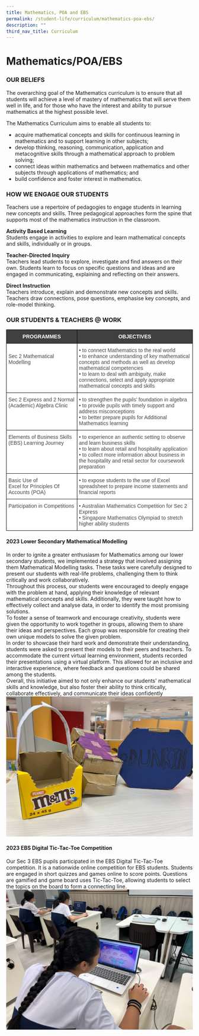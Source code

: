 ```yaml
---
title: Mathematics, POA and EBS
permalink: /student-life/curriculum/mathematics-poa-ebs/
description: ""
third_nav_title: Curriculum
---
```

# Mathematics/POA/EBS

### OUR BELIEFS

The overarching goal of the Mathematics curriculum is to ensure that all students will achieve a level of mastery of mathematics that will serve them well in life, and for those who have the interest and ability to pursue mathematics at the highest possible level.

The Mathematics Curriculum aims to enable all students to:

*   acquire mathematical concepts and skills for continuous learning in mathematics and to support learning in other subjects;
*   develop thinking, reasoning, communication, application and metacognitive skills through a mathematical approach to problem solving;
*   connect ideas within mathematics and between mathematics and other subjects through applications of mathematics; and 
*   build confidence and foster interest in mathematics.
   
### HOW WE ENGAGE OUR STUDENTS

Teachers use a repertoire of pedagogies to engage students in learning new concepts and skills. Three pedagogical approaches form the spine that supports most of the mathematics instruction in the classroom.

**Activity Based Learning**    
Students engage in activities to explore and learn mathematical concepts and skills, individually or in groups.

**Teacher-Directed Inquiry**    
Teachers lead students to explore, investigate and find answers on their own. Students learn to focus on specific questions and ideas and are engaged in communicating, explaining and reflecting on their answers.

**Direct Instruction**   
Teachers introduce, explain and demonstrate new concepts and skills. Teachers draw connections, pose questions, emphasise key concepts, and role-model thinking.&nbsp;

### OUR STUDENTS &amp; TEACHERS @ WORK

<table style="border-collapse:collapse;border-spacing:0" class="tg"><thead><tr><th style="background-color:#404040;border-color:#000000;border-style:solid;border-width:1px;color:#FFF;font-family:Arial, sans-serif;font-size:14px;font-weight:bold;overflow:hidden;padding:10px 5px;text-align:center;vertical-align:top;word-break:normal">PROGRAMMES</th><th style="background-color:#404040;border-color:#000000;border-style:solid;border-width:1px;color:#FFF;font-family:Arial, sans-serif;font-size:14px;font-weight:bold;overflow:hidden;padding:10px 5px;text-align:center;vertical-align:top;word-break:normal">OBJECTIVES</th></tr></thead><tbody><tr><td style="background-color:#FFF;border-color:#000000;border-style:solid;border-width:1px;color:#454545;font-family:Arial, sans-serif;font-size:14px;overflow:hidden;padding:10px 5px;text-align:left;vertical-align:top;word-break:normal"><br>Sec 2 Mathematical Modelling</td><td style="background-color:#FFF;border-color:#000000;border-style:solid;border-width:1px;color:#454545;font-family:Arial, sans-serif;font-size:14px;overflow:hidden;padding:10px 5px;text-align:left;vertical-align:top;word-break:normal">• to connect Mathematics to the real world<br>• to enhance understanding of key mathematical concepts and methods as well as develop mathematical competencies<br>• to learn to deal with ambiguity, make connections, select and apply appropriate mathematical concepts and skills</td></tr><tr><td style="background-color:#FFF;border-color:#000000;border-style:solid;border-width:1px;color:#454545;font-family:Arial, sans-serif;font-size:14px;overflow:hidden;padding:10px 5px;text-align:left;vertical-align:top;word-break:normal">Sec 2 Express and 2 Normal (Academic) Algebra Clinic</td><td style="background-color:#FFF;border-color:#000000;border-style:solid;border-width:1px;color:#454545;font-family:Arial, sans-serif;font-size:14px;overflow:hidden;padding:10px 5px;text-align:left;vertical-align:top;word-break:normal">• to strengthen the pupils' foundation in algebra<br>• to provide pupils with timely support and address misconceptions<br>• to better prepare pupils for Additional Mathematics learning</td></tr><tr><td style="background-color:#FFF;border-color:black;border-style:solid;border-width:1px;color:#454545;font-family:Arial, sans-serif;font-size:14px;overflow:hidden;padding:10px 5px;text-align:left;vertical-align:top;word-break:normal">Elements of Business Skills (EBS) Learning Journey </td><td style="background-color:#FFF;border-color:black;border-style:solid;border-width:1px;color:#454545;font-family:Arial, sans-serif;font-size:14px;overflow:hidden;padding:10px 5px;text-align:left;vertical-align:top;word-break:normal">• to experience an authentic setting to observe and learn business skills<br>• to learn about retail and hospitality application<br>• to collect more information about business in the hospitality and retail sector for coursework preparation</td></tr><tr><td style="background-color:#FFF;border-color:black;border-style:solid;border-width:1px;color:#454545;font-family:Arial, sans-serif;font-size:14px;overflow:hidden;padding:10px 5px;text-align:left;vertical-align:top;word-break:normal">Basic Use of<br>Excel for Principles Of Accounts (POA)</td><td style="background-color:#FFF;border-color:black;border-style:solid;border-width:1px;color:#454545;font-family:Arial, sans-serif;font-size:14px;overflow:hidden;padding:10px 5px;text-align:left;vertical-align:top;word-break:normal">• to expose students to the use of Excel spreadsheet to prepare income statements and financial reports</td></tr><tr><td style="background-color:#FFF;border-color:black;border-style:solid;border-width:1px;color:#454545;font-family:Arial, sans-serif;font-size:14px;overflow:hidden;padding:10px 5px;text-align:left;vertical-align:top;word-break:normal">Participation in Competitions</td><td style="background-color:#FFF;border-color:black;border-style:solid;border-width:1px;color:#454545;font-family:Arial, sans-serif;font-size:14px;overflow:hidden;padding:10px 5px;text-align:left;vertical-align:top;word-break:normal">• Australian Mathematics Competition for Sec 2 Express<br>• Singapore Mathematics Olympiad to stretch higher ability students</td></tr></tbody></table>

#### 2023 Lower Secondary Mathematical Modelling
In order to ignite a greater enthusiasm for Mathematics among our lower secondary students, we implemented a strategy that involved assigning them Mathematical Modelling tasks. These tasks were carefully designed to present our students with real-life problems, challenging them to think critically and work collaboratively.<br>
Throughout this process, our students were encouraged to deeply engage with the problem at hand, applying their knowledge of relevant mathematical concepts and skills. Additionally, they were taught how to effectively collect and analyse data, in order to identify the most promising solutions. <br>
To foster a sense of teamwork and encourage creativity, students were given the opportunity to work together in groups, allowing them to share their ideas and perspectives. Each group was responsible for creating their own unique models to solve the given problem. <br>
In order to showcase their hard work and demonstrate their understanding, students were asked to present their models to their peers and teachers. To accommodate the current virtual learning environment, students recorded their presentations using a virtual platform. This allowed for an inclusive and interactive experience, where feedback and questions could be shared among the students.<br>
Overall, this initiative aimed to not only enhance our students' mathematical skills and knowledge, but also foster their ability to think critically, collaborate effectively, and communicate their ideas confidently![](/images/MathsPOAEBS2023/lower%20sec%20mathematical%20modelling.jpeg)

#### 2023 EBS Digital Tic-Tac-Toe Competition
Our Sec 3 EBS pupils participated in the EBS Digital Tic-Tac-Toe competition. It is a nationwide online competition for EBS students. 
Students are engaged in short quizzes and games online to score points. Questions are gamified and game board uses Tic-Tac-Toe, allowing students to select the topics on the board to form a connecting line.
![](/images/MathsPOAEBS2023/2023%20ebs%20digital%20tic-tac-toe%20competition.jpeg)